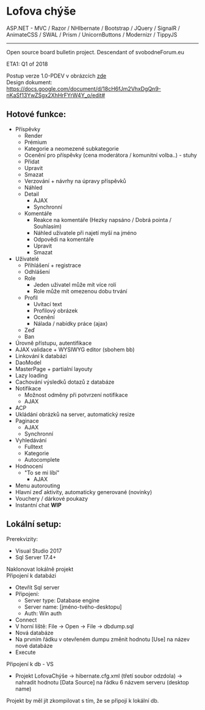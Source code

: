 # Lofova chýše

ASP.NET - MVC / Razor / NHIbernate / Bootstrap / JQuery / SignalR / AnimateCSS / SWAL / Prism / UnicornButtons / Modernizr / TippyJS
<hr></hr>
Open source board bulletin project. Descendant of svobodneForum.eu

ETA1: Q1 of 2018

Postup verze 1.0-PDEV v obrázcích [zde](https://github.com/lofcz/LofovaChyse/wiki/1.0-P-DEV)  
Design dokument: https://docs.google.com/document/d/18cH6fJm2VhxDgQn9-nKaSf13YwZSgx2XhHrFYrW4Y_o/edit#

## Hotové funkce:
- Příspěvky
  - Render
  - Prémium
  - Kategorie a neomezené subkategorie
  - Ocenění pro příspěvky (cena moderátora / komunitní volba..) - stuhy
  - Přidat
  - Upravit
  - Smazat
  - Verzování + návrhy na úpravy příspěvků
  - Náhled
  - Detail
    - AJAX
    - Synchronní
  - Komentáře
    - Reakce na komentáře (Hezky napsáno / Dobrá pointa / Souhlasím) 
    - Náhled uživatele při najetí myší na jméno
    - Odpovědi na komentáře
    - Upravit
    - Smazat
- Uživatelé
  - Přihlášení + registrace
  - Odhlášení
  - Role
    - Jeden uživatel může mít více rolí
    - Role může mít omezenou dobu trvání
  - Profil
    - Uvítací text
    - Profilový obrázek
    - Ocenění
    - Nálada / nabídky práce (ajax)
  - Zeď
  - Ban
- Úrovně přístupu, autentifikace
- AJAX validace + WYSIWYG editor (sbohem bb)
- Linkování k databázi
- DaoModel
- MasterPage + partialní layouty
- Lazy loading
- Cachování výsledků dotazů z databáze
- Notifikace
  - Možnost odměny při potvrzení notifikace
  - AJAX
- ACP
- Ukládání obrázků na server, automatický resize 
- Paginace
  - AJAX
  - Synchronní
- Vyhledávání
  - Fulltext
  - Kategorie
  - Autocomplete
- Hodnocení
  - "To se mi líbí"
    - AJAX
- Menu autorouting
- Hlavní zeď aktivity, automaticky generované (novinky)
- Vouchery / dárkové poukazy
- Instantní chat **WIP**

## Lokální setup: 
Prerekvizity:
  - Visual Studio 2017
  - Sql Server 17.4+
  
Naklonovat lokálně projekt  
Připojení k databázi
  - Otevřít Sql server  
  - Připojení:  
    - Server type: Database engine  
    - Server name: [jméno-tvého-desktopu]  
    - Auth: Win auth  
  - Connect  
  - V horní liště: File -> Open -> File -> dbdump.sql  
  - Nová databáze
  - Na prvním řádku v otevřeném dumpu změnit hodnotu [Use] na název nové databáze
  - Execute
  
Připojení k db - VS  
  - Projekt LofovaChýše -> hibernate.cfg.xml (třetí soubor odzdola) -> nahradit hodnotu [Data Source] na řádku 6 názvem serveru (desktop name)

Projekt by měl jít zkompilovat s tím, že se připojí k lokální db.
